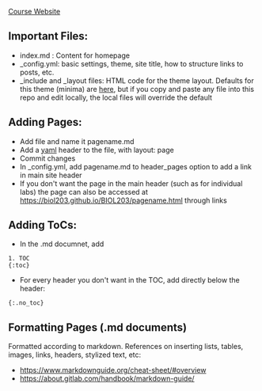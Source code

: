 [Course Website](https://biol203.github.io/BIOL203/)


## Important Files:
* index.md : Content for homepage
* \_config.yml: basic settings, theme, site title, how to structure links to posts, etc.
* \_include and \_layout files: HTML code for the theme layout. Defaults for this theme (minima) are [here](https://github.com/jekyll/minima), but if you copy and paste any file into this repo and edit locally, the local files will override the default

## Adding Pages:
* Add file and name it pagename.md
* Add a [yaml](https://jekyllrb.com/docs/front-matter/) header to the file, with layout: page
* Commit changes
* In \_config.yml, add pagename.md to header_pages option to add a link in main site header
* If you don't want the page in the main header (such as for individual labs) the page can also be accessed at https://biol203.github.io/BIOL203/pagename.html through links

## Adding ToCs:
* In the .md documnet, add 
```
1. TOC
{:toc}
```
* For every header you don't want in the TOC, add directly below the header:
```
{:.no_toc}
```

## Formatting Pages (.md documents)
Formatted according to markdown. References on inserting lists, tables, images, links, headers, stylized text, etc:
 * https://www.markdownguide.org/cheat-sheet/#overview
 * https://about.gitlab.com/handbook/markdown-guide/
 
